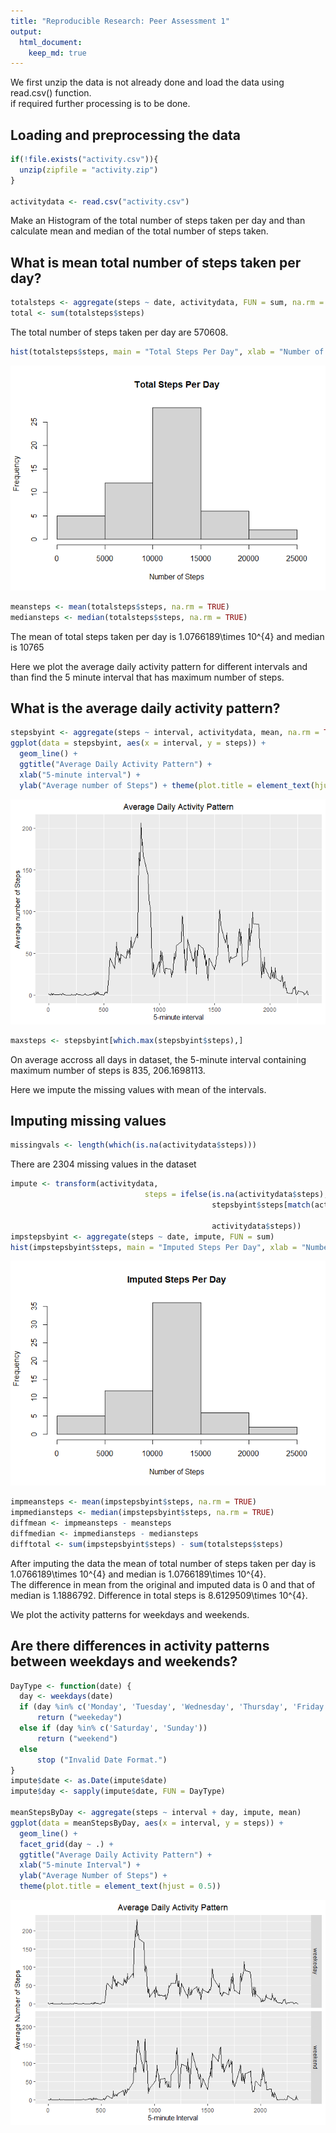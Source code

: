 ```yaml
---
title: "Reproducible Research: Peer Assessment 1"
output: 
  html_document:
    keep_md: true
---
```




We first unzip the data is not already done and load the data using read.csv() function.  
if required further processing is to be done.  

## Loading and preprocessing the data

```r
if(!file.exists("activity.csv")){
  unzip(zipfile = "activity.zip")
}

activitydata <- read.csv("activity.csv")
```


Make an Histogram of the total number of steps taken per day and than calculate mean and median of the total number of steps taken.  

## What is mean total number of steps taken per day?

```r
totalsteps <- aggregate(steps ~ date, activitydata, FUN = sum, na.rm = TRUE)
total <- sum(totalsteps$steps)
```
The total number of steps taken per day are 570608.


```r
hist(totalsteps$steps, main = "Total Steps Per Day", xlab = "Number of Steps")
```

![](PA1_template_files/figure-html/histsteps-1.png)<!-- -->


```r
meansteps <- mean(totalsteps$steps, na.rm = TRUE)
mediansteps <- median(totalsteps$steps, na.rm = TRUE)
```
The mean of total steps taken per day is 1.0766189\times 10^{4} and median is 10765


Here we plot the average daily activity pattern for different intervals and than find the 5 minute interval that has maximum number of steps.  

## What is the average daily activity pattern?

```r
stepsbyint <- aggregate(steps ~ interval, activitydata, mean, na.rm = TRUE)
ggplot(data = stepsbyint, aes(x = interval, y = steps)) +
  geom_line() +
  ggtitle("Average Daily Activity Pattern") +
  xlab("5-minute interval") +
  ylab("Average number of Steps") + theme(plot.title = element_text(hjust = 0.5))
```

![](PA1_template_files/figure-html/dailyact-1.png)<!-- -->


```r
maxsteps <- stepsbyint[which.max(stepsbyint$steps),]
```
On average accross all days in dataset, the 5-minute interval containing maximum number of steps is 835, 206.1698113.


Here we impute the missing values with mean of the intervals.  

## Imputing missing values

```r
missingvals <- length(which(is.na(activitydata$steps)))
```
There are 2304 missing values in the dataset


```r
impute <- transform(activitydata,
                              steps = ifelse(is.na(activitydata$steps),
                                             stepsbyint$steps[match(activitydata$interval, 
                                                                        stepsbyint$interval)],
                                             activitydata$steps))
impstepsbyint <- aggregate(steps ~ date, impute, FUN = sum)
hist(impstepsbyint$steps, main = "Imputed Steps Per Day", xlab = "Number of Steps")
```

![](PA1_template_files/figure-html/imputestrategy-1.png)<!-- -->


```r
impmeansteps <- mean(impstepsbyint$steps, na.rm = TRUE)
impmediansteps <- median(impstepsbyint$steps, na.rm = TRUE)
diffmean <- impmeansteps - meansteps
diffmedian <- impmediansteps - mediansteps
difftotal <- sum(impstepsbyint$steps) - sum(totalsteps$steps)
```
After imputing the data the mean of total number of steps taken per day is 1.0766189\times 10^{4} and median is 1.0766189\times 10^{4}.  
The difference in mean from the original and imputed data is 0 and that of median is 1.1886792. Difference in total steps is 8.6129509\times 10^{4}.  


We plot the activity patterns for weekdays and weekends.  

## Are there differences in activity patterns between weekdays and weekends?

```r
DayType <- function(date) {
  day <- weekdays(date)
  if (day %in% c('Monday', 'Tuesday', 'Wednesday', 'Thursday', 'Friday'))
      return ("weekeday")
  else if (day %in% c('Saturday', 'Sunday'))
      return ("weekend")
  else
      stop ("Invalid Date Format.")
}
impute$date <- as.Date(impute$date)
impute$day <- sapply(impute$date, FUN = DayType)

meanStepsByDay <- aggregate(steps ~ interval + day, impute, mean)
ggplot(data = meanStepsByDay, aes(x = interval, y = steps)) + 
  geom_line() +
  facet_grid(day ~ .) +
  ggtitle("Average Daily Activity Pattern") +
  xlab("5-minute Interval") +
  ylab("Average Number of Steps") +
  theme(plot.title = element_text(hjust = 0.5))
```

![](PA1_template_files/figure-html/unnamed-chunk-2-1.png)<!-- -->
